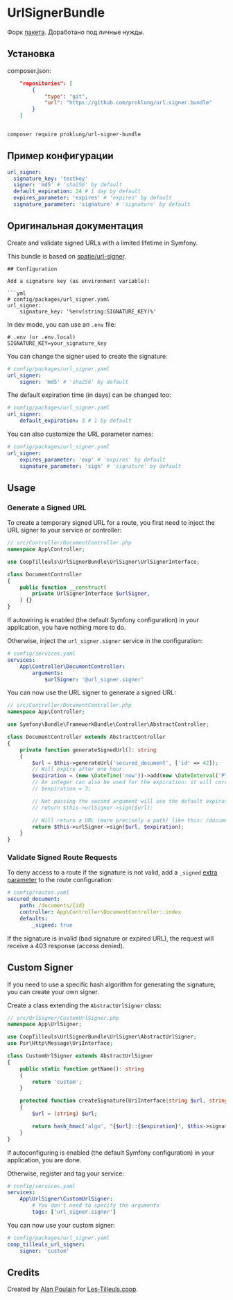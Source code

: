 # UrlSignerBundle

Форк [пакета](https://github.com/coopTilleuls/UrlSignerBundle). Доработано под личные нужды. 

## Установка

composer.json:

```json
    "repositories": [
        {
            "type": "git",
            "url": "https://github.com/proklung/url.signer.bundle"
        }
    ]
```

```bash

composer require proklung/url-signer-bundle

```

## Пример конфигурации

```yaml
url_signer:
  signature_key: 'testkey'
  signer: 'md5' # 'sha256' by default
  default_expiration: 24 # 1 day by default
  expires_parameter: 'expires' # 'expires' by default
  signature_parameter: 'signature' # 'signature' by default
```

## Оригинальная документация

Create and validate signed URLs with a limited lifetime in Symfony.

This bundle is based on [spatie/url-signer](https://github.com/spatie/url-signer).

```
## Configuration

Add a signature key (as environment variable):

```yml
# config/packages/url_signer.yaml
url_signer:
    signature_key: '%env(string:SIGNATURE_KEY)%'
```

In dev mode, you can use an `.env` file:

```env
# .env (or .env.local)
SIGNATURE_KEY=your_signature_key
```

You can change the signer used to create the signature:

```yml
# config/packages/url_signer.yaml
url_signer:
    signer: 'md5' # 'sha256' by default
```

The default expiration time (in days) can be changed too:

```yml
# config/packages/url_signer.yaml
url_signer:
    default_expiration: 3 # 1 by default
```

You can also customize the URL parameter names:

```yml
# config/packages/url_signer.yaml
url_signer:
    expires_parameter: 'exp' # 'expires' by default
    signature_parameter: 'sign' # 'signature' by default
```

## Usage

### Generate a Signed URL

To create a temporary signed URL for a route, you first need to inject the URL signer to your service or controller:

```php
// src/Controller/DocumentController.php
namespace App\Controller;

use CoopTilleuls\UrlSignerBundle\UrlSigner\UrlSignerInterface;

class DocumentController
{
    public function __construct(
        private UrlSignerInterface $urlSigner,
    ) {}
}
```

If autowiring is enabled (the default Symfony configuration) in your application, you have nothing more to do.

Otherwise, inject the `url_signer.signer` service in the configuration:

```yml
# config/services.yaml
services:
    App\Controller\DocumentController:
        arguments:
            $urlSigner: '@url_signer.signer'
```

You can now use the URL signer to generate a signed URL:

```php
// src/Controller/DocumentController.php
namespace App\Controller;

use Symfony\Bundle\FrameworkBundle\Controller\AbstractController;

class DocumentController extends AbstractController
{
    private function generateSignedUrl(): string
    {
        $url = $this->generateUrl('secured_document', ['id' => 42]);
        // Will expire after one hour.
        $expiration = (new \DateTime('now'))->add(new \DateInterval('PT1H'));
        // An integer can also be used for the expiration: it will correspond to a number of days. For 3 days:
        // $expiration = 3;

        // Not passing the second argument will use the default expiration time (1 day by default).
        // return $this->urlSigner->sign($url);

        // Will return a URL (more precisely a path) like this: /documents/42?expires=1611316656&signature=82f6958bd5c96fda58b7a55ade7f651fadb51e12171d58ed271e744bcc7c85c3
        return $this->urlSigner->sign($url, $expiration);
    }
}
```

### Validate Signed Route Requests

To deny access to a route if the signature is not valid,
add a `_signed` [extra parameter](https://symfony.com/doc/current/routing.html#extra-parameters) to the route configuration:

```yml
# config/routes.yaml
secured_document:
    path: /documents/{id}
    controller: App\Controller\DocumentController::index
    defaults:
        _signed: true
```

If the signature is invalid (bad signature or expired URL), the request will receive a 403 response (access denied).

## Custom Signer

If you need to use a specific hash algorithm for generating the signature, you can create your own signer.

Create a class extending the `AbstractUrlSigner` class:

```php
// src/UrlSigner/CustomUrlSigner.php
namespace App\UrlSigner;

use CoopTilleuls\UrlSignerBundle\UrlSigner\AbstractUrlSigner;
use Psr\Http\Message\UriInterface;

class CustomUrlSigner extends AbstractUrlSigner
{
    public static function getName(): string
    {
        return 'custom';
    }

    protected function createSignature(UriInterface|string $url, string $expiration): string
    {
        $url = (string) $url;

        return hash_hmac('algo', "{$url}::{$expiration}", $this->signatureKey);
    }
}
```

If autoconfiguring is enabled (the default Symfony configuration) in your application, you are done.

Otherwise, register and tag your service:

```yml
# config/services.yaml
services:
    App\UrlSigner\CustomUrlSigner:
        # You don't need to specify the arguments
        tags: ['url_signer.signer']
```

You can now use your custom signer:

```yml
# config/packages/url_signer.yaml
coop_tilleuls_url_signer:
    signer: 'custom'
```

## Credits

Created by [Alan Poulain](https://github.com/alanpoulain) for [Les-Tilleuls.coop](https://les-tilleuls.coop/).